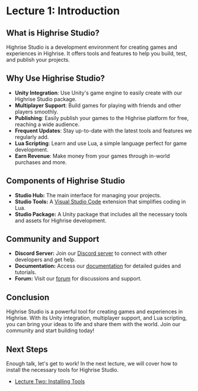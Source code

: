 # Lecture 1: Introduction

## What is Highrise Studio?

Highrise Studio is a development environment for creating games and experiences in Highrise. It offers tools and features to help you build, test, and publish your projects.

## Why Use Highrise Studio?

- **Unity Integration**: Use Unity's game engine to easily create with our Highrise Studio package.
- **Multiplayer Support**: Build games for playing with friends and other players smoothly.
- **Publishing**: Easily publish your games to the Highrise platform for free, reaching a wide audience.
- **Frequent Updates**: Stay up-to-date with the latest tools and features we regularly add.
- **Lua Scripting**: Learn and use Lua, a simple language perfect for game development.
- **Earn Revenue**: Make money from your games through in-world purchases and more.

## Components of Highrise Studio

- **Studio Hub:** The main interface for managing your projects.
- **Studio Tools:** A [Visual Studio Code](https://code.visualstudio.com/) extension that simplifies coding in Lua.
- **Studio Package:** A Unity package that includes all the necessary tools and assets for Highrise development.

## Community and Support

- **Discord Server:** Join our [Discord server](https://discord.gg/highrise) to connect with other developers and get help.
- **Documentation:** Access our [documentation](https://create.highrise.game/learn/studio/basics/overview) for detailed guides and tutorials.
- **Forum:** Visit our [forum](https://createforum.highrise.game/) for discussions and support.

## Conclusion

Highrise Studio is a powerful tool for creating games and experiences in Highrise. With its Unity integration, multiplayer support, and Lua scripting, you can bring your ideas to life and share them with the world. Join our community and start building today!

## Next Steps

Enough talk, let's get to work! In the next lecture, we will cover how to install the necessary tools for Highrise Studio.

- [Lecture Two: Installing Tools](https://create.highrise.game/learn/studio/create/beginner-guide/lecture-two)